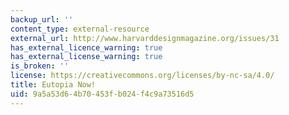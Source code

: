 ```yaml
---
backup_url: ''
content_type: external-resource
external_url: http://www.harvarddesignmagazine.org/issues/31
has_external_licence_warning: true
has_external_license_warning: true
is_broken: ''
license: https://creativecommons.org/licenses/by-nc-sa/4.0/
title: Eutopia Now!
uid: 9a5a53d6-4b70-453f-b024-f4c9a73516d5
---
```


